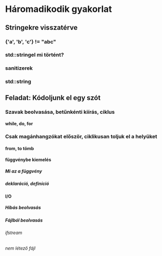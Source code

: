 # Háromadikodik gyakorlat

## Stringekre visszatérve
### {'a', 'b', 'c'} != "abc"
### std::stringel mi történt?
### sanitizerek
### std::string

## Feladat: Kódoljunk el egy szót
### Szavak beolvasása, betűnkénti kiírás, ciklus
#### while, do, for

### Csak magánhangzókat először, ciklikusan toljuk el a helyüket
#### from, to tömb
#### függvénybe kiemelés
##### Mi az a függvény
##### deklaráció, definíció

#### I/O
##### Hibás beolvasás
##### Fájlból beolvasás
###### ifstream
###### nem létező fájl



